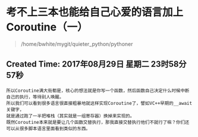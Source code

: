 # 考不上三本也能给自己心爱的语言加上Coroutine（一）
> /home/bwhite/mygit/quieter_python/pythoner  

## Created Time: 2017年08月29日 星期二 23时58分57秒

```
所以Coroutine满大街都是，核心的想法就是你写一个函数，然后函数自己决定什么时候中断自己的执行，等待别人唤醒。
所以我们可以看到很多语言很直接粗暴地就这样实现Coroutine了，譬如VC++早期的__await关键字，
就是通过跑了一半把堆栈（其实就是一组寄存器）换掉来实现的。
既然Coroutine本来就是要让几个函数交替执行，那我直接交替执行他们不就行了嘛？你们还可以从很多脚本语言里面看到类似的东西。
```
